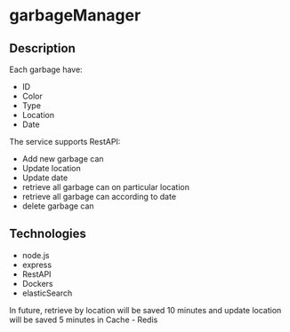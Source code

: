 # garbageManager


## Description

Each garbage have:
- ID
- Color
- Type
- Location
- Date 

The service supports RestAPI:
- Add new garbage can
- Update location
- Update date
- retrieve all garbage can on particular location
- retrieve all garbage can according to date
- delete garbage can


## Technologies

- node.js
- express
- RestAPI
- Dockers
- elasticSearch


In future, retrieve by location will be saved 10 minutes and update location will be saved 5 minutes in Cache - Redis
